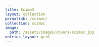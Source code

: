 ```yaml
---
title: ScimoƆ
layout: collection
permalink: /scimoc/
collection: scimoc
image:
  path: /assets/images/covers/scimoc.jpg
entries_layout: grid
---
```

